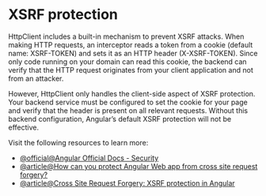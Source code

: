 # XSRF protection

HttpClient includes a built-in mechanism to prevent XSRF attacks. When making HTTP requests, an interceptor reads a token from a cookie (default name: XSRF-TOKEN) and sets it as an HTTP header (X-XSRF-TOKEN). Since only code running on your domain can read this cookie, the backend can verify that the HTTP request originates from your client application and not from an attacker.

However, HttpClient only handles the client-side aspect of XSRF protection. Your backend service must be configured to set the cookie for your page and verify that the header is present on all relevant requests. Without this backend configuration, Angular’s default XSRF protection will not be effective.

Visit the following resources to learn more:

- [@official@Angular Official Docs - Security](https://angular.dev/best-practices/security#httpclient-xsrf-csrf-security)
- [@article@How can you protect Angular Web app from cross site request forgery?](https://www.linkedin.com/advice/3/how-can-you-protect-angular-web-app-from-cross-site-pyqwc)
- [@article@Cross Site Request Forgery: XSRF protection in Angular](https://borstch.com/blog/development/cross-site-request-forgery-xsrf-protection-in-angular)